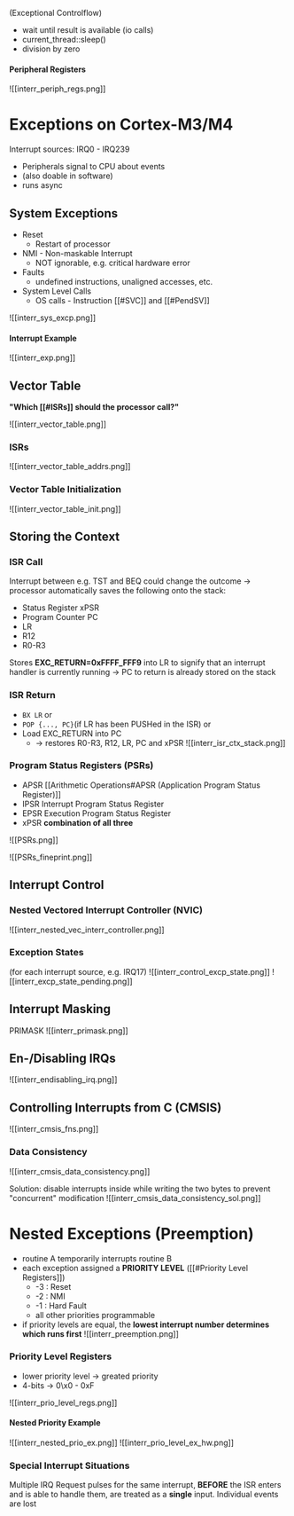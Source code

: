(Exceptional Controlflow)

- wait until result is available (io calls)
- current_thread::sleep()
- division by zero


#### Peripheral Registers

![[interr_periph_regs.png]]





# Exceptions on Cortex-M3/M4

Interrupt sources: IRQ0 - IRQ239
- Peripherals signal to CPU about events
- (also doable in software)
- runs async

## System Exceptions

- Reset
	- Restart of processor
- NMI - Non-maskable Interrupt
	- NOT ignorable, e.g. critical hardware error
- Faults
	- undefined instructions, unaligned accesses, etc.
- System Level Calls
	- OS calls - Instruction [[#SVC]] and [[#PendSV]]


![[interr_sys_excp.png]]

#### Interrupt Example

![[interr_exp.png]]







## Vector Table

**"Which [[#ISRs]] should the processor call?"**

![[interr_vector_table.png]]

### ISRs


![[interr_vector_table_addrs.png]]



### Vector Table Initialization

![[interr_vector_table_init.png]]



## Storing the Context

### ISR Call

Interrupt between e.g. TST and BEQ could change the outcome -> processor automatically saves the following onto the stack:
- Status Register xPSR
- Program Counter PC
- LR
- R12
- R0-R3

Stores **EXC_RETURN=0xFFFF_FFF9** into LR to signify that an interrupt handler is currently running -> PC to return is already stored on the stack
### ISR Return

- `BX LR` or  
- `POP {..., PC}`(if LR has been PUSHed in the ISR) or
- Load EXC_RETURN into PC
	- -> restores R0-R3, R12, LR, PC and xPSR
![[interr_isr_ctx_stack.png]]


### Program Status Registers (PSRs)

- APSR [[Arithmetic Operations#APSR (Application Program Status Register)]]
- IPSR Interrupt Program Status Register
- EPSR Execution Program Status Register
- xPSR **combination of all three**

![[PSRs.png]]

![[PSRs_fineprint.png]]



## Interrupt Control

### Nested Vectored Interrupt Controller (NVIC)

![[interr_nested_vec_interr_controller.png]]
### Exception States

(for each interrupt source, e.g. IRQ17)
![[interr_control_excp_state.png]]
![[interr_excp_state_pending.png]]


## Interrupt Masking

PRIMASK
![[interr_primask.png]]



## En-/Disabling  IRQs

![[interr_endisabling_irq.png]]




## Controlling Interrupts from C (CMSIS)

![[interr_cmsis_fns.png]]

### Data Consistency
![[interr_cmsis_data_consistency.png]]

Solution: disable interrupts inside while writing the two bytes to prevent "concurrent" modification
![[interr_cmsis_data_consistency_sol.png]]



# Nested Exceptions (Preemption)

- routine A temporarily interrupts routine B
- each exception assigned a **PRIORITY LEVEL** ([[#Priority Level Registers]])
	- -3 : Reset
	- -2 : NMI
	- -1 : Hard Fault
	- all other priorities programmable
- if priority levels are equal, the **lowest interrupt number determines which runs first**
![[interr_preemption.png]]


### Priority Level Registers

- lower priority level -> greated priority
- 4-bits -> 0\x0 - 0xF

![[interr_prio_level_regs.png]]


#### Nested Priority Example
![[interr_nested_prio_ex.png]]
![[interr_prio_level_ex_hw.png]]



### Special Interrupt Situations

Multiple IRQ Request pulses for the same interrupt, **BEFORE** the ISR enters and is able to handle them, are treated as a **single** input. Individual events are lost
